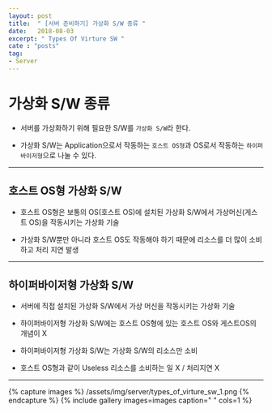 ```yaml
---
layout: post
title:  " [서버 준비하기] 가상화 S/W 종류 "
date:   2018-08-03
excerpt: " Types Of Virture SW "
cate : "posts"
tag:
- Server
---
```


# 가상화 S/W 종류

* 서버를 가상화하기 위해 필요한 S/W를 `가상화 S/W`라 한다.

* 가상화 S/W는 Application으로서 작동하는 `호스트 OS형`과 OS로서 작동하는 `하이퍼바이저형`으로 나눌 수 있다.

---

## 호스트 OS형 가상화 S/W

* 호스트 OS형은 보통의 OS(호스트 OS)에 설치된 가상화 S/W에서 가상머신(게스트 OS)을 작동시키는 가상화 기술

* 가상화 S/W뿐만 아니라 호스트 OS도 작동해야 하기 때문에 리소스를 더 많이 소비하고 처리 지연 발생


---

## 하이퍼바이저형 가상화 S/W

* 서버에 직접 설치된 가상화 S/W에서 가상 머신을 작동시키는 가상화 기술

* 하이퍼바이저형 가상화 S/W에는 호스트 OS형에 있는 호스트 OS와 게스트OS의 개념이 X

* 하이퍼바이저형 가상화 S/W는 가상화 S/W의 리소스만 소비

* 호스트 OS형과 같이 Useless 리소스를 소비하는 일 X / 처리지연 X

---


{% capture images %}
    /assets/img/server/types_of_virture_sw_1.png
{% endcapture %}
{% include gallery images=images caption=" " cols=1 %}

